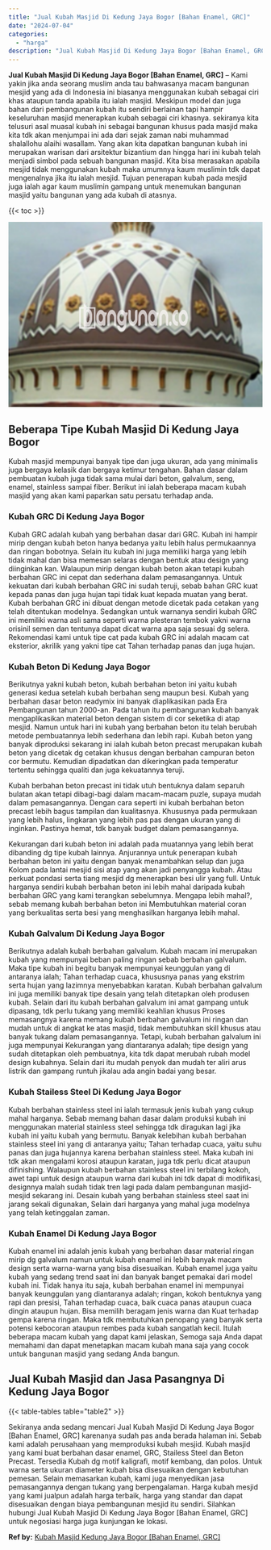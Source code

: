 ```yaml
---
title: "Jual Kubah Masjid Di Kedung Jaya Bogor [Bahan Enamel, GRC]"
date: "2024-07-04"
categories: 
  - "harga"
description: "Jual Kubah Masjid Di Kedung Jaya Bogor [Bahan Enamel, GRC]. Sekiranya anda sedang mencari Jual Kubah Masjid Di Kedung Jaya Bogor [Bahan Enamel, GRC] karena..."
---
```


**Jual Kubah Masjid Di Kedung Jaya Bogor \[Bahan Enamel, GRC\]** – Kami yakin jika anda seorang muslim anda tau bahwasanya macam bangunan mesjid yang ada di Indonesia ini biasanya menggunakan kubah sebagai ciri khas ataupun tanda apabila itu ialah masjid. Meskipun model dan juga bahan dari pembangunan kubah itu sendiri berlainan tapi hampir keseluruhan masjid menerapkan kubah sebagai ciri khasnya. sekiranya kita telusuri asal muasal kubah ini sebagai bangunan khusus pada masjid maka kita tdk akan menjumpai ini ada dari sejak zaman nabi muhammad shalallohu alaihi wasallam. Yang akan kita dapatkan bangunan kubah ini merupakan warisan dari arsitektur bizantium dan hingga hari ini kubah telah menjadi simbol pada sebuah bangunan masjid. Kita bisa merasakan apabila mesjid tidak menggunakan kubah maka umumnya kaum muslimin tdk dapat mengenalnya jika itu ialah mesjid. Tujuan penerapan kubah pada mesjid juga ialah agar kaum muslimin gampang untuk menemukan bangunan masjid yaitu bangunan yang ada kubah di atasnya.

{{< toc >}}

![Jual Kubah Masjid Di Kedung Jaya Bogor [Bahan Enamel, GRC]](/images/jual-kubah-masjid-41.png)

## Beberapa Tipe Kubah Masjid Di Kedung Jaya Bogor

Kubah masjid mempunyai banyak tipe dan juga ukuran, ada yang minimalis juga bergaya kelasik dan bergaya ketimur tengahan. Bahan dasar dalam pembuatan kubah juga tidak sama mulai dari beton, galvalum, seng, enamel, stainless sampai fiber. Berikut ini ialah beberapa macam kubah masjid yang akan kami paparkan satu persatu terhadap anda.

### Kubah GRC Di Kedung Jaya Bogor

Kubah GRC adalah kubah yang berbahan dasar dari GRC. Kubah ini hampir mirip dengan kubah beton hanya bedanya yaitu lebih halus permukaannya dan ringan bobotnya. Selain itu kubah ini juga memiliki harga yang lebih tidak mahal dan bisa memesan selaras dengan bentuk atau design yang diinginkan kan. Walaupun mirip dengan kubah beton akan tetapi kubah berbahan GRC ini cepat dan sederhana dalam pemasangannya. Untuk kekuatan dari kubah berbahan GRC ini sudah teruji, sebab bahan GRC kuat kepada panas dan juga hujan tapi tidak kuat kepada muatan yang berat. Kubah berbahan GRC ini dibuat dengan metode dicetak pada cetakan yang telah ditentukan modelnya. Sedangkan untuk warnanya sendiri kubah GRC ini memiliki warna asli sama seperti warna plesteran tembok yakni warna orisinil semen dan tentunya dapat dicat warna apa saja sesuai dg selera. Rekomendasi kami untuk tipe cat pada kubah GRC ini adalah macam cat eksterior, akrilik yang yakni tipe cat Tahan terhadap panas dan juga hujan.

### Kubah Beton Di Kedung Jaya Bogor

Berikutnya yakni kubah beton, kubah berbahan beton ini yaitu kubah generasi kedua setelah kubah berbahan seng maupun besi. Kubah yang berbahan dasar beton readymix ini banyak diaplikasikan pada Era Pembangunan tahun 2000-an. Pada tahun itu pembangunan kubah banyak mengaplikasikan material beton dengan sistem di cor seketika di atap mesjid. Namun untuk hari ini kubah yang berbahan beton itu telah berubah metode pembuatannya lebih sederhana dan lebih rapi. Kubah beton yang banyak diproduksi sekarang ini ialah kubah beton precast merupakan kubah beton yang dicetak dg cetakan khusus dengan berbahan campuran beton cor bermutu. Kemudian dipadatkan dan dikeringkan pada temperatur tertentu sehingga qualiti dan juga kekuatannya teruji.

Kubah berbahan beton precast ini tidak utuh bentuknya dalam separuh bulatan akan tetapi dibagi-bagi dalam macam-macam puzle, supaya mudah dalam pemasangannya. Dengan cara seperti ini kubah berbahan beton precast lebih bagus tampilan dan kualitasnya. Khususnya pada permukaan yang lebih halus, lingkaran yang lebih pas pas dengan ukuran yang di inginkan. Pastinya hemat, tdk banyak budget dalam pemasangannya.

Kekurangan dari kubah beton ini adalah pada muatannya yang lebih berat dibanding dg tipe kubah lainnya. Anjurannya untuk penerapan kubah berbahan beton ini yaitu dengan banyak menambahkan selup dan juga Kolom pada lantai mesjid sisi atap yang akan jadi penyangga kubah. Atau perkuat pondasi serta tiang mesjid dg menerapkan besi ulir yang full. Untuk harganya sendiri kubah berbahan beton ini lebih mahal daripada kubah berbahan GRC yang kami terangkan sebelumnya. Mengapa lebih mahal?, sebab memang kubah berbahan beton ini Membutuhkan material coran yang berkualitas serta besi yang menghasilkan harganya lebih mahal.

### Kubah Galvalum Di Kedung Jaya Bogor

Berikutnya adalah kubah berbahan galvalum. Kubah macam ini merupakan kubah yang mempunyai beban paling ringan sebab berbahan galvalum. Maka tipe kubah ini begitu banyak mempunyai keunggulan yang di antaranya ialah; Tahan terhadap cuaca, khususnya panas yang ekstrim serta hujan yang lazimnya menyebabkan karatan. Kubah berbahan galvalum ini juga memiliki banyak tipe desain yang telah ditetapkan oleh produsen kubah. Selain dari itu kubah berbahan galvalum ini amat gampang untuk dipasang, tdk perlu tukang yang memiliki keahlian khusus Proses memasangnya karena memang kubah berbahan galvalum ini ringan dan mudah untuk di angkat ke atas masjid, tidak membutuhkan skill khusus atau banyak tukang dalam pemasangannya. Tetapi, kubah berbahan galvalum ini juga mempunyai Kekurangan yang diantaranya adalah; tipe design yang sudah ditetapkan oleh pembuatnya, kita tdk dapat merubah rubah model design kubahnya. Selain dari itu mudah penyok dan mudah ter aliri arus listrik dan gampang runtuh jikalau ada angin badai yang besar.

### Kubah Stailess Steel Di Kedung Jaya Bogor

Kubah berbahan stainless steel ini ialah termasuk jenis kubah yang cukup mahal harganya. Sebab memang bahan dasar dalam produksi kubah ini menggunakan material stainless steel sehingga tdk diragukan lagi jika kubah ini yaitu kubah yang bermutu. Banyak kelebihan kubah berbahan stainless steel ini yang di antaranya yaitu; Tahan terhadap cuaca, yaitu suhu panas dan juga hujannya karena berbahan stainless steel. Maka kubah ini tdk akan mengalami korosi ataupun karatan, juga tdk perlu dicat ataupun difinishing. Walaupun kubah berbahan stainless steel ini terbilang kokoh, awet tapi untuk design ataupun warna dari kubah ini tdk dapat di modifikasi, designnya malah sudah tidak tren lagi pada dalam pembangunan masjid-mesjid sekarang ini. Desain kubah yang berbahan stainless steel saat ini jarang sekali digunakan, Selain dari harganya yang mahal juga modelnya yang telah ketinggalan zaman.

### Kubah Enamel Di Kedung Jaya Bogor

Kubah enamel ini adalah jenis kubah yang berbahan dasar material ringan mirip dg galvalum namun untuk kubah enamel ini lebih banyak macam design serta warna-warna yang bisa disesuaikan. Kubah enamel juga yaitu kubah yang sedang trend saat ini dan banyak banget pemakai dari model kubah ini. Tidak hanya itu saja, kubah berbahan enamel ini mempunyai banyak keunggulan yang diantaranya adalah; ringan, kokoh bentuknya yang rapi dan presisi, Tahan terhadap cuaca, baik cuaca panas ataupun cuaca dingin ataupun hujan. Bisa memilih beragam jenis warna dan Kuat terhadap gempa karena ringan. Maka tdk membutuhkan penopang yang banyak serta potensi kebocoran ataupun rembes pada kubah sangatlah kecil. Itulah beberapa macam kubah yang dapat kami jelaskan, Semoga saja Anda dapat memahami dan dapat menetapkan macam kubah mana saja yang cocok untuk bangunan masjid yang sedang Anda bangun.

## Jual Kubah Masjid dan Jasa Pasangnya Di Kedung Jaya Bogor

{{< table-tables table="table2" >}}

Sekiranya anda sedang mencari Jual Kubah Masjid Di Kedung Jaya Bogor \[Bahan Enamel, GRC\] karenanya sudah pas anda berada halaman ini. Sebab kami adalah perusahaan yang memproduksi kubah mesjid. Kubah masjid yang kami buat berbahan dasar enamel, GRC, Stailess Steel dan Beton Precast. Tersedia Kubah dg motif kaligrafi, motif kembang, dan polos. Untuk warna serta ukuran diameter kubah bisa disesuaikan dengan kebutuhan pemesan. Selain memasarkan kubah, kami juga menyedikan jasa pemasangannya dengan tukang yang berpengalaman. Harga kubah mesjid yang kami jualpun adalah harga terbaik, harga yang standar dan dapat disesuaikan dengan biaya pembangunan mesjid itu sendiri. Silahkan hubungi Jual Kubah Masjid Di Kedung Jaya Bogor \[Bahan Enamel, GRC\] untuk negosiasi harga juga kunjungan ke lokasi.

**Ref by:** [Kubah Masjid Kedung Jaya Bogor [Bahan Enamel, GRC]](https://id.wikipedia.org/wiki/Kubah)

